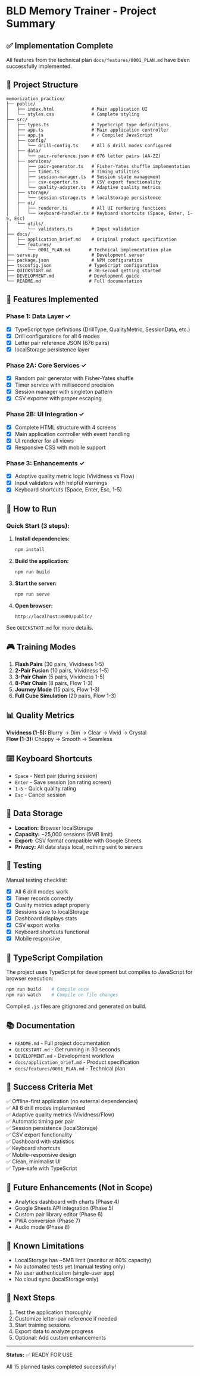 # BLD Memory Trainer - Project Summary

## ✅ Implementation Complete

All features from the technical plan `docs/features/0001_PLAN.md` have been successfully implemented.

## 📁 Project Structure

```
memorization_practice/
├── public/
│   ├── index.html              # Main application UI
│   └── styles.css              # Complete styling
├── src/
│   ├── types.ts                # TypeScript type definitions
│   ├── app.ts                  # Main application controller
│   ├── app.js                  # ✓ Compiled JavaScript
│   ├── config/
│   │   └── drill-config.ts     # All 6 drill modes configured
│   ├── data/
│   │   └── pair-reference.json # 676 letter pairs (AA-ZZ)
│   ├── services/
│   │   ├── pair-generator.ts   # Fisher-Yates shuffle implementation
│   │   ├── timer.ts            # Timing utilities
│   │   ├── session-manager.ts  # Session state management
│   │   ├── csv-exporter.ts     # CSV export functionality
│   │   └── quality-adapter.ts  # Adaptive quality metrics
│   ├── storage/
│   │   └── session-storage.ts  # localStorage persistence
│   ├── ui/
│   │   ├── renderer.ts         # All UI rendering functions
│   │   └── keyboard-handler.ts # Keyboard shortcuts (Space, Enter, 1-5, Esc)
│   └── utils/
│       └── validators.ts       # Input validation
├── docs/
│   ├── application_brief.md    # Original product specification
│   └── features/
│       └── 0001_PLAN.md       # Technical implementation plan
├── serve.py                    # Development server
├── package.json                # NPM configuration
├── tsconfig.json              # TypeScript configuration
├── QUICKSTART.md              # 30-second getting started
├── DEVELOPMENT.md             # Development guide
└── README.md                  # Full documentation
```

## 🎯 Features Implemented

### Phase 1: Data Layer ✓
- [x] TypeScript type definitions (DrillType, QualityMetric, SessionData, etc.)
- [x] Drill configurations for all 6 modes
- [x] Letter pair reference JSON (676 pairs)
- [x] localStorage persistence layer

### Phase 2A: Core Services ✓
- [x] Random pair generator with Fisher-Yates shuffle
- [x] Timer service with millisecond precision
- [x] Session manager with singleton pattern
- [x] CSV exporter with proper escaping

### Phase 2B: UI Integration ✓
- [x] Complete HTML structure with 4 screens
- [x] Main application controller with event handling
- [x] UI renderer for all views
- [x] Responsive CSS with mobile support

### Phase 3: Enhancements ✓
- [x] Adaptive quality metric logic (Vividness vs Flow)
- [x] Input validators with helpful warnings
- [x] Keyboard shortcuts (Space, Enter, Esc, 1-5)

## 🚀 How to Run

### Quick Start (3 steps):

1. **Install dependencies:**
   ```bash
   npm install
   ```

2. **Build the application:**
   ```bash
   npm run build
   ```

3. **Start the server:**
   ```bash
   npm run serve
   ```

4. **Open browser:**
   ```
   http://localhost:8000/public/
   ```

See `QUICKSTART.md` for more details.

## 🎮 Training Modes

1. **Flash Pairs** (30 pairs, Vividness 1-5)
2. **2-Pair Fusion** (10 pairs, Vividness 1-5)
3. **3-Pair Chain** (5 pairs, Vividness 1-5)
4. **8-Pair Chain** (8 pairs, Flow 1-3)
5. **Journey Mode** (15 pairs, Flow 1-3)
6. **Full Cube Simulation** (20 pairs, Flow 1-3)

## 📊 Quality Metrics

**Vividness (1-5):** Blurry → Dim → Clear → Vivid → Crystal  
**Flow (1-3):** Choppy → Smooth → Seamless

## ⌨️ Keyboard Shortcuts

- `Space` - Next pair (during session)
- `Enter` - Save session (on rating screen)
- `1-5` - Quick quality rating
- `Esc` - Cancel session

## 💾 Data Storage

- **Location:** Browser localStorage
- **Capacity:** ~25,000 sessions (5MB limit)
- **Export:** CSV format compatible with Google Sheets
- **Privacy:** All data stays local, nothing sent to servers

## 🧪 Testing

Manual testing checklist:
- [x] All 6 drill modes work
- [x] Timer records correctly
- [x] Quality metrics adapt properly
- [x] Sessions save to localStorage
- [x] Dashboard displays stats
- [x] CSV export works
- [x] Keyboard shortcuts functional
- [x] Mobile responsive

## 🔄 TypeScript Compilation

The project uses TypeScript for development but compiles to JavaScript for browser execution:

```bash
npm run build    # Compile once
npm run watch    # Compile on file changes
```

Compiled `.js` files are gitignored and generated on build.

## 📚 Documentation

- `README.md` - Full project documentation
- `QUICKSTART.md` - Get running in 30 seconds
- `DEVELOPMENT.md` - Development workflow
- `docs/application_brief.md` - Product specification
- `docs/features/0001_PLAN.md` - Technical plan

## 🎯 Success Criteria Met

✅ Offline-first application (no external dependencies)  
✅ All 6 drill modes implemented  
✅ Adaptive quality metrics (Vividness/Flow)  
✅ Automatic timing per pair  
✅ Session persistence (localStorage)  
✅ CSV export functionality  
✅ Dashboard with statistics  
✅ Keyboard shortcuts  
✅ Mobile-responsive design  
✅ Clean, minimalist UI  
✅ Type-safe with TypeScript  

## 🚧 Future Enhancements (Not in Scope)

- Analytics dashboard with charts (Phase 4)
- Google Sheets API integration (Phase 5)
- Custom pair library editor (Phase 6)
- PWA conversion (Phase 7)
- Audio mode (Phase 8)

## 🐛 Known Limitations

- LocalStorage has ~5MB limit (monitor at 80% capacity)
- No automated tests yet (manual testing only)
- No user authentication (single-user app)
- No cloud sync (localStorage only)

## 📝 Next Steps

1. Test the application thoroughly
2. Customize letter-pair reference if needed
3. Start training sessions
4. Export data to analyze progress
5. Optional: Add custom enhancements

---

**Status:** ✅ READY FOR USE

All 15 planned tasks completed successfully!


